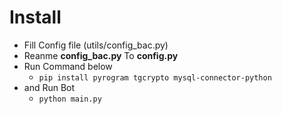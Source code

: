 # Install
- Fill Config file (utils/config_bac.py)
- Reanme **config_bac.py** To **config.py**
- Run Command below
  - `pip install pyrogram tgcrypto mysql-connector-python`
- and Run Bot
  - `python main.py`